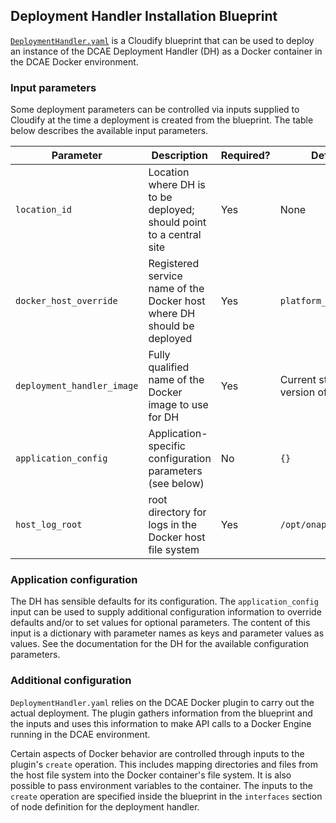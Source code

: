 ## Deployment Handler Installation Blueprint
[`DeploymentHandler.yaml`](./DeploymentHandler.yaml) is a Cloudify blueprint that can be used to deploy an instance of the DCAE Deployment Handler (DH) as a Docker container in the DCAE Docker environment.

### Input parameters
Some deployment parameters can be controlled via inputs supplied to Cloudify at the time a deployment is created from the blueprint.
The table below describes the available input parameters.

Parameter|Description|Required?|Default
---------|-----------|---------|-------
`location_id`|Location where DH is to be deployed; should point to a central site|Yes|None
`docker_host_override`|Registered service name of the Docker host where DH should be deployed|Yes|`platform_dockerhost`
`deployment_handler_image`|Fully qualified name of the Docker image to use for DH|Yes|Current stable version of image
`application_config`|Application-specific configuration parameters (see below)|No|`{}`
`host_log_root`|root directory for logs in the Docker host file system|Yes|`/opt/onap/log`

### Application configuration
The DH has sensible defaults for its configuration.  The `application_config` input can be used to supply additional configuration information to override defaults and/or to set values for optional parameters.  The content of this input is a dictionary with parameter names as keys and parameter values as values. See the documentation for the DH for the available configuration parameters.

### Additional configuration
`DeploymentHandler.yaml` relies on the DCAE Docker plugin to carry out the actual deployment.  The plugin gathers information from the blueprint and the inputs and uses this information to make API calls to a Docker Engine running in the DCAE environment.

Certain aspects of Docker behavior are controlled through inputs to the plugin's `create` operation.  This includes mapping directories and files from the host file system into the Docker container's file system.  It is also possible to pass environment variables to the container.  The inputs to the `create` operation are specified inside the blueprint in the `interfaces` section of node definition for the deployment handler.

